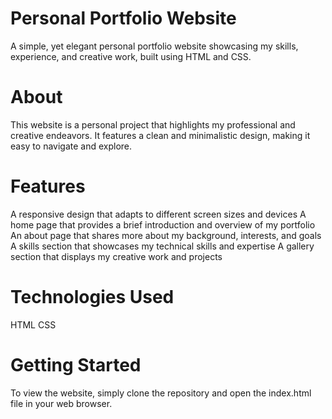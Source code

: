 # Personal Portfolio Website
A simple, yet elegant personal portfolio website showcasing my skills, experience, and creative work, built using HTML and CSS.

# About
This website is a personal project that highlights my professional and creative endeavors. It features a clean and minimalistic design, making it easy to navigate and explore.

# Features
A responsive design that adapts to different screen sizes and devices
A home page that provides a brief introduction and overview of my portfolio
An about page that shares more about my background, interests, and goals
A skills section that showcases my technical skills and expertise
A gallery section that displays my creative work and projects

# Technologies Used
HTML
CSS

# Getting Started
To view the website, simply clone the repository and open the index.html file in your web browser.
